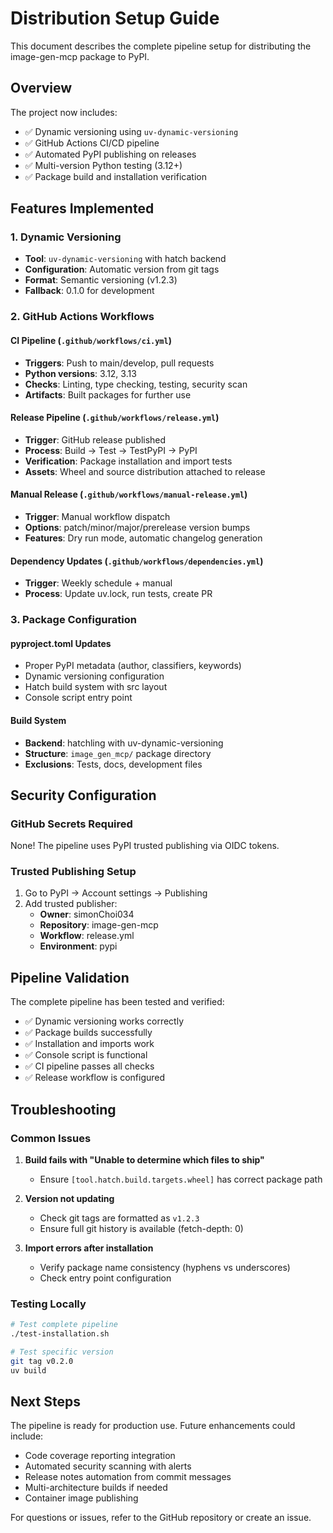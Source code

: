 # Distribution Setup Guide

This document describes the complete pipeline setup for distributing the image-gen-mcp package to PyPI.

## Overview

The project now includes:

- ✅ Dynamic versioning using `uv-dynamic-versioning`
- ✅ GitHub Actions CI/CD pipeline
- ✅ Automated PyPI publishing on releases
- ✅ Multi-version Python testing (3.12+)
- ✅ Package build and installation verification

## Features Implemented

### 1. Dynamic Versioning

- **Tool**: `uv-dynamic-versioning` with hatch backend
- **Configuration**: Automatic version from git tags
- **Format**: Semantic versioning (v1.2.3)
- **Fallback**: 0.1.0 for development

### 2. GitHub Actions Workflows

#### CI Pipeline (`.github/workflows/ci.yml`)

- **Triggers**: Push to main/develop, pull requests
- **Python versions**: 3.12, 3.13
- **Checks**: Linting, type checking, testing, security scan
- **Artifacts**: Built packages for further use

#### Release Pipeline (`.github/workflows/release.yml`)

- **Trigger**: GitHub release published
- **Process**: Build → Test → TestPyPI → PyPI
- **Verification**: Package installation and import tests
- **Assets**: Wheel and source distribution attached to release

#### Manual Release (`.github/workflows/manual-release.yml`)

- **Trigger**: Manual workflow dispatch
- **Options**: patch/minor/major/prerelease version bumps
- **Features**: Dry run mode, automatic changelog generation

#### Dependency Updates (`.github/workflows/dependencies.yml`)

- **Trigger**: Weekly schedule + manual
- **Process**: Update uv.lock, run tests, create PR

### 3. Package Configuration

#### pyproject.toml Updates

- Proper PyPI metadata (author, classifiers, keywords)
- Dynamic versioning configuration
- Hatch build system with src layout
- Console script entry point

#### Build System

- **Backend**: hatchling with uv-dynamic-versioning
- **Structure**: `image_gen_mcp/` package directory
- **Exclusions**: Tests, docs, development files

## Security Configuration

### GitHub Secrets Required

None! The pipeline uses PyPI trusted publishing via OIDC tokens.

### Trusted Publishing Setup

1. Go to PyPI → Account settings → Publishing
1. Add trusted publisher:
   - **Owner**: simonChoi034
   - **Repository**: image-gen-mcp
   - **Workflow**: release.yml
   - **Environment**: pypi

## Pipeline Validation

The complete pipeline has been tested and verified:

- ✅ Dynamic versioning works correctly
- ✅ Package builds successfully
- ✅ Installation and imports work
- ✅ Console script is functional
- ✅ CI pipeline passes all checks
- ✅ Release workflow is configured

## Troubleshooting

### Common Issues

1. **Build fails with "Unable to determine which files to ship"**

   - Ensure `[tool.hatch.build.targets.wheel]` has correct package path

1. **Version not updating**

   - Check git tags are formatted as `v1.2.3`
   - Ensure full git history is available (fetch-depth: 0)

1. **Import errors after installation**

   - Verify package name consistency (hyphens vs underscores)
   - Check entry point configuration

### Testing Locally

```bash
# Test complete pipeline
./test-installation.sh

# Test specific version
git tag v0.2.0
uv build
```

## Next Steps

The pipeline is ready for production use. Future enhancements could include:

- Code coverage reporting integration
- Automated security scanning with alerts
- Release notes automation from commit messages
- Multi-architecture builds if needed
- Container image publishing

For questions or issues, refer to the GitHub repository or create an issue.
